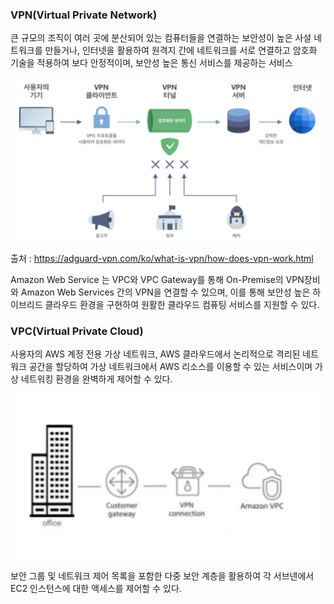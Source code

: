 ### VPN(Virtual Private Network)

큰 규모의 조직이 여러 곳에 분산되어 있는 컴퓨터들을 연결하는 보안성이 높은 사설 네트워크를 만들거나, 인터넷을 활용하여 원격지 간에 네트워크를 서로 연결하고 암호화 기술을 적용하여 보다 안정적이며, 보안성 높은 통신 서비스를 제공하는 서비스

![image-20220420071142168](../images/image-20220420071142168.png)

출처 : https://adguard-vpn.com/ko/what-is-vpn/how-does-vpn-work.html



Amazon Web Service 는 VPC와 VPC Gateway를 통해 On-Premise의 VPN장비와 Amazon Web Services 간의 VPN을 연결할 수 있으며, 이를 통해 보안성 높은 하이브리드 클라우드 환경을 구현하여 원활한 클라우드 컴퓨팅 서비스를 지원할 수 있다.



### VPC(Virtual Private Cloud)

사용자의 AWS 계정 전용 가상 네트워크, AWS 클라우드에서 논리적으로 격리된 네트워크 공간을 할당하여 가상 네트워크에서 AWS 리소스를 이용할 수 있는 서비스이며 가상 네트워킹 환경을 완벽하게 제어할 수 있다.

![image-20220420072726884](../images/image-20220420072726884.png)

보안 그룹 및 네트워크 제어 목록을 포함한 다중 보안 계층을 활용하여 각 서브넨에서 EC2 인스턴스에 대한 액세스를 제어할 수 있다.



